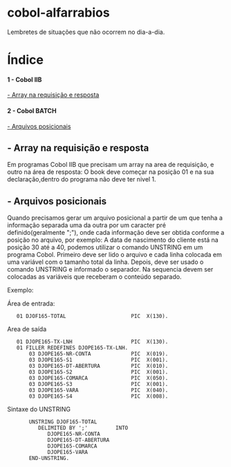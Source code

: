 # cobol-alfarrabios
Lembretes de situações que não ocorrem no dia-a-dia.

<h1>Índice</h1>
<h4>1 - Cobol IIB</h4>
<a href="#C1">- Array na requisição e resposta</a><br>
<h4>2 - Cobol BATCH</h4>
<a href="#C2">- Arquivos posicionais</a><br>

<h2> <a name="C1"> - Array na requisição e resposta</ a></h2>

  Em programas Cobol IIB que precisam um array na area de requisição, e outro na área de resposta: 
  O book deve começar na posição 01 e na sua declaração,dentro do programa não deve ter nivel 1. 

<h2> <a name="C2"> - Arquivos posicionais</ a></h2>

  Quando precisamos gerar um arquivo posicional a partir de um que tenha a informação separada uma da outra por um caracter pré definido(geralmente ";"), onde cada informação deve ser obtida conforme a posição no arquivo, por exemplo: A data de nascimento do cliente está na posição 30 até a 40, podemos utilizar o comando UNSTRING em um programa Cobol. Primeiro deve ser lido o arquivo e cada linha colocada em uma variável com o tamanho total da linha. Depois, deve ser usado o comando UNSTRING e informado o separador. Na sequencia devem ser colocadas as variáveis que receberam o conteúdo separado.
  
  Exemplo:
  
  Área de entrada:
  
       01 DJOF165-TOTAL                     PIC  X(130).
  
  Area de saída
  
       01 DJOPE165-TX-LNH                   PIC  X(130).
       01 FILLER REDEFINES DJOPE165-TX-LNH.
           03 DJOPE165-NR-CONTA             PIC  X(019).
           03 DJOPE165-S1                   PIC  X(001).
           03 DJOPE165-DT-ABERTURA          PIC  X(010).
           03 DJOPE165-S2                   PIC  X(001).
           03 DJOPE165-COMARCA              PIC  X(050).
           03 DJOPE165-S3                   PIC  X(001).
           03 DJOPE165-VARA                 PIC  X(040).
           03 DJOPE165-S4                   PIC  X(008).
           
   Sintaxe do UNSTRING           
           
           UNSTRING DJOF165-TOTAL
              DELIMITED BY ';'         INTO
                 DJOPE165-NR-CONTA
                 DJOPE165-DT-ABERTURA
                 DJOPE165-COMARCA
                 DJOPE165-VARA
           END-UNSTRING.
  
  
